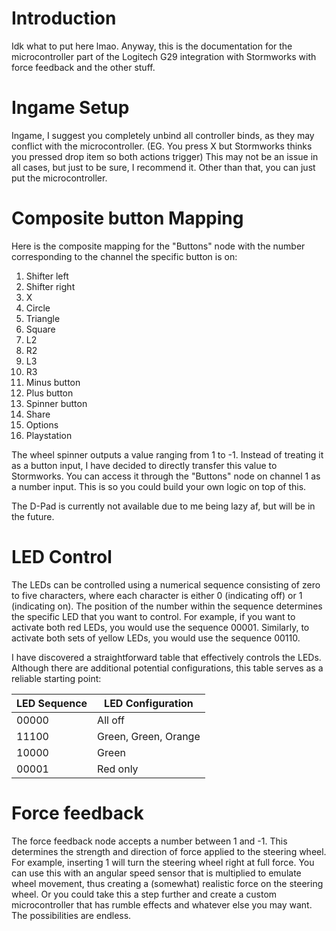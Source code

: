 # Introduction

Idk what to put here lmao. Anyway, this is the documentation for the microcontroller part of the Logitech G29 integration with Stormworks with force feedback and the other stuff.

# Ingame Setup

Ingame, I suggest you completely unbind all controller binds, as they may conflict with the microcontroller. (EG. You press X but Stormworks thinks you pressed drop item so both actions trigger) This may not be an issue in all cases, but just to be sure, I recommend it. Other than that, you can just put the microcontroller.

# Composite button Mapping

Here is the composite mapping for the "Buttons" node with the number corresponding to the channel the specific button is on:

1. Shifter left
2. Shifter right
3. X
4. Circle
5. Triangle
6. Square
7. L2
8. R2
9. L3
10. R3
11. Minus button
12. Plus button
13. Spinner button
14. Share
15. Options
16. Playstation

The wheel spinner outputs a value ranging from 1 to -1. Instead of treating it as a button input, I have decided to directly transfer this value to Stormworks. You can access it through the "Buttons" node on channel 1 as a number input. This is so you could build your own logic on top of this.

The D-Pad is currently not available due to me being lazy af, but will be in the future.

# LED Control

The LEDs can be controlled using a numerical sequence consisting of zero to five characters, where each character is either 0 (indicating off) or 1 (indicating on). The position of the number within the sequence determines the specific LED that you want to control. For example, if you want to activate both red LEDs, you would use the sequence 00001. Similarly, to activate both sets of yellow LEDs, you would use the sequence 00110.

I have discovered a straightforward table that effectively controls the LEDs. Although there are additional potential configurations, this table serves as a reliable starting point:

| LED Sequence | LED Configuration    |
|--------------|----------------------|
| 00000        | All off              |
| 11100        | Green, Green, Orange |
| 10000        | Green                |
| 00001        | Red only             |

# Force feedback

The force feedback node accepts a number between 1 and -1. This determines the strength and direction of force applied to the steering wheel. For example, inserting 1 will turn the steering wheel right at full force. You can use this with an angular speed sensor that is multiplied to emulate wheel movement, thus creating a (somewhat) realistic force on the steering wheel. Or you could take this a step further and create a custom microcontroller that has rumble effects and whatever else you may want. The possibilities are endless.
